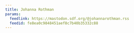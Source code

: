 ```yaml
---
title: Johanna Rothman
params:
  feedlink: https://mastodon.sdf.org/@johannarothman.rss
  feedid: fe8ea0c9848451aef8c7b40b35332c88
---
```

